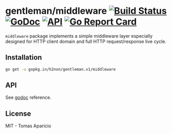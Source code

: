 # gentleman/middleware [![Build Status](https://travis-ci.org/h2non/gentleman.png)](https://travis-ci.org/h2non/gentleman) [![GoDoc](https://godoc.org/github.com/h2non/gentleman/middleware?status.svg)](https://godoc.org/github.com/h2non/gentleman/middleware) [![API](https://img.shields.io/badge/status-stable-green.svg?style=flat)](https://godoc.org/github.com/h2non/gentleman/middleware) [![Go Report Card](https://goreportcard.com/badge/github.com/h2non/gentleman/middleware)](https://goreportcard.com/report/github.com/h2non/gentleman/middleware)

`middleware` package implements a simple middleware layer especially designed for HTTP client domain and full HTTP request/response live cycle.

## Installation

```bash
go get -u gopkg.in/h2non/gentleman.v1/middleware
```

## API

See [godoc](https://godoc.org/github.com/h2non/gentleman/middleware) reference.

## License

MIT - Tomas Aparicio
